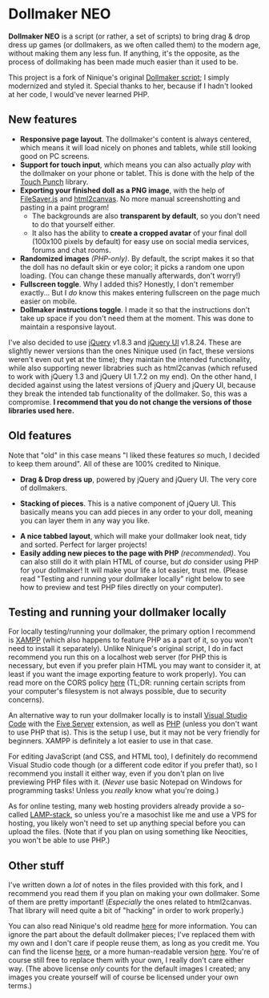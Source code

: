 # Dollmaker NEO

**Dollmaker NEO** is a script (or rather, a set of scripts) to bring drag & drop dress up games (or dollmakers, as we often called them) to the modern age, without making them any less fun. If anything, it's the opposite, as the process of dollmaking has been made much easier than it used to be.

This project is a fork of Ninique's original [Dollmaker script](https://github.com/ninique/Dollmaker-Script); I simply modernized and styled it. Special thanks to her, because if I hadn't looked at her code, I would've never learned PHP.

## New features
- **Responsive page layout**. The dollmaker's content is always centered, which means it will load nicely on phones and tablets, while still looking good on PC screens.
- **Support for touch input**, which means you can also actually *play* with the dollmaker on your phone or tablet. This is done with the help of the [Touch Punch](https://github.com/furf/jquery-ui-touch-punch/) library.
- **Exporting your finished doll as a PNG image**, with the help of [FileSaver.js](https://github.com/eligrey/FileSaver.js) and [html2canvas](https://github.com/niklasvh/html2canvas). No more manual screenshotting and pasting in a paint program!
    - The backgrounds are also **transparent by default**, so you don't need to do that yourself either.
    - It also has the ability to **create a cropped avatar** of your final doll (100x100 pixels by default) for easy use on social media services, forums and chat rooms.
- **Randomized images** *(PHP-only)*. By default, the script makes it so that the doll has no default skin or eye color; it picks a random one upon loading. (You can change these manually afterwards, don't worry!)
- **Fullscreen toggle**. Why I added this? Honestly, I don't remember exactly... But I *do* know this makes entering fullscreen on the page much easier on mobile.
- **Dollmaker instructions toggle**. I made it so that the instructions don't take up space if you don't need them at the moment. This was done to maintain a responsive layout.

I've also decided to use [jQuery](https://releases.jquery.com/jquery/) v1.8.3 and [jQuery UI](https://releases.jquery.com/ui/) v1.8.24. These are slightly newer versions than the ones Ninique used (in fact, these versions weren't even out yet at the time); they maintain the intended functionality, while also supporting newer librabries such as html2canvas (which refused to work with jQuery 1.3 and jQuery UI 1.7.2 on my end). On the other hand, I decided against using the latest versions of jQuery and jQuery UI, because they break the intended tab functionality of the dollmaker. So, this was a compromise. **I recommend that you do not change the versions of those libraries used here.**

## Old features
Note that "old" in this case means "I liked these features *so* much, I decided to keep them around". All of these are 100% credited to Ninique.
* **Drag & Drop dress up**, powered by jQuery and jQuery UI. The very core of dollmakers.
- **Stacking of pieces**. This is a native component of jQuery UI. This basically means you can add pieces in any order to your doll, meaning you can layer them in any way you like.
* **A nice tabbed layout**, which will make your dollmaker look neat, tidy and sorted. Perfect for larger projects!
* **Easily adding new pieces to the page with PHP** *(recommended)*. You can also still do it with plain HTML of course, but *do* consider using PHP for your dollmaker! It will make your life a lot easier, trust me. (Please read "Testing and running your dollmaker locally" right below to see how to preview and test PHP files directly on your computer).

## Testing and running your dollmaker locally
For locally testing/running your dollmaker, the primary option I recommend is [XAMPP](https://www.apachefriends.org/) (which also happens to feature PHP as a part of it, so you won't need to install it separately). Unlike Ninique's original script, I do in fact recommend you run this on a localhost web server (for PHP this is necessary, but even if you prefer plain HTML you may want to consider it, at least if you want the image exporting feature to work properly). You can read more on the CORS policy [here](https://developer.mozilla.org/en-US/docs/Web/HTTP/CORS) (TL;DR: running certain scripts from your computer's filesystem is not always possible, due to security concerns).

An alternative way to run your dollmaker locally is to install [Visual Studio Code](https://code.visualstudio.com/) with the [Five Server](https://marketplace.visualstudio.com/items?itemName=yandeu.five-server) extension, as well as [PHP](https://www.php.net/) (unless you don't want to use PHP that is). This is the setup I use, but it may not be very friendly for beginners. XAMPP is definitely a lot easier to use in that case.

For editing JavaScript (and CSS, and HTML too), I definitely do recommend Visual Studio code though (or a different code editor if you prefer that), so I recommend you install it either way, even if you don't plan on live previewing PHP files with it. (*Never* use basic Notepad on Windows for programming tasks! Unless you *really* know what you're doing.)

As for online testing, many web hosting providers already provide a so-called [LAMP-stack](https://en.wikipedia.org/wiki/LAMP_(software_bundle)), so unless you're a masochist like me and use a VPS for hosting, you likely won't need to set up anything special before you can upload the files. (Note that if you plan on using something like Neocities, you won't be able to use PHP.)

## Other stuff
I've written down a *lot* of notes in the files provided with this fork, and I recommend you read them if you plan on making your own dollmaker. Some of them are pretty important! (*Especially* the ones related to html2canvas. That library will need quite a bit of "hacking" in order to work properly.)

You can also read Ninique's old readme [here](README-old.md) for more information. You can ignore the part about the default dollmaker pieces; I've replaced them with my own and I don't care if people reuse them, as long as you credit me. You can find the license [here](LICENSE-default-images), or a more human-readable version [here](https://creativecommons.org/licenses/by-sa/4.0/). You're of course still free to replace them with your own, I really don't care either way. (The above license *only* counts for the default images I created; any images you create yourself will of course be licensed under your own terms.)